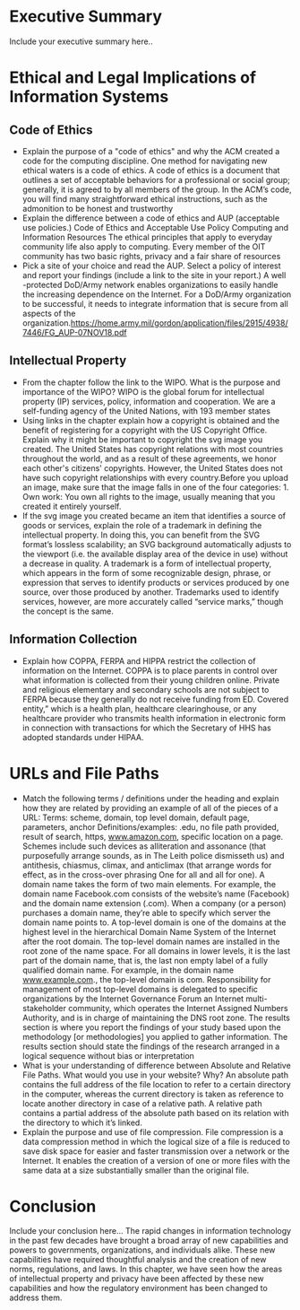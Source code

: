 
# Executive Summary
Include your executive summary here..

# Ethical and Legal Implications of Information Systems
## Code of Ethics
* Explain the purpose of a "code of ethics" and why the ACM created a code for the computing discipline. One method for navigating new ethical waters is a code of ethics. A code of ethics is a document that outlines a set of acceptable behaviors for a professional or social group; generally, it is agreed to by all members of the group. In the ACM’s code, you will find many straightforward ethical instructions, such as the admonition to be honest and trustworthy
* Explain the difference between a code of ethics and AUP (acceptable use policies.) Code of Ethics and Acceptable Use Policy Computing and Information Resources The ethical principles that apply to everyday community life also apply to computing. Every member of the OIT community has two basic rights, privacy and a fair share of resources
* Pick a site of your choice and read the AUP.  Select a policy of interest and report your findings (include a link to the site in your report.) 
 A well -protected DoD/Army network enables organizations to easily handle the increasing dependence on the Internet. For a DoD/Army organization to be successful, it needs to integrate information that is secure from all aspects of the organization.https://home.army.mil/gordon/application/files/2915/4938/7446/FG_AUP-07NOV18.pdf
## Intellectual Property
* From the chapter follow the link to the WIPO.  What is the purpose and importance of the WIPO? WIPO is the global forum for intellectual property (IP) services, policy, information and cooperation. We are a self-funding agency of the United Nations, with 193 member states
* Using links in the chapter explain how a copyright is obtained and the benefit of registering for a copyright with the US Copyright Office. Explain why it might be important to copyright the svg image you created. The United States has copyright relations with most countries throughout the world, and as a result of these agreements, we honor each other's citizens' copyrights. However, the United States does not have such copyright relationships with every country.Before you upload an image, make sure that the image falls in one of the four categories: 1. Own work: You own all rights to the image, usually meaning that you created it entirely yourself.
* If the svg image you created became an item that identifies a source of goods or services, explain the role of a trademark in defining the intellectual property. In doing this, you can benefit from the SVG format’s lossless scalability; an SVG background automatically adjusts to the viewport (i.e. the available display area of the device in use) without a decrease in quality. A trademark is a form of intellectual property, which appears in the form of some recognizable design, phrase, or expression that serves to identify products or services produced by one source, over those produced by another. Trademarks used to identify services, however, are more accurately called “service marks,” though the concept is the same.
 
## Information Collection
* Explain how COPPA, FERPA and HIPPA restrict the collection of information on the Internet. COPPA is to place parents in control over what information is collected from their young children online. Private and religious elementary and secondary schools are not subject to FERPA because they generally do not receive funding from ED. Covered entity,” which is a health plan, healthcare clearinghouse, or any healthcare provider who transmits health information in electronic form in connection with transactions for which the Secretary of HHS has adopted standards under HIPAA. 

# URLs and File Paths
* Match the following terms / definitions under the heading and explain how they are related by providing an example of all of the pieces of a URL: 
Terms: scheme, domain, top level domain, default page, parameters, anchor 
Definitions/examples: .edu, no file path provided, result of search, https, www.amazon.com, specific location on a page. 
Schemes include such devices as alliteration and assonance (that purposefully arrange sounds, as in The Leith police dismisseth us) and antithesis, chiasmus, climax, and anticlimax (that arrange words for effect, as in the cross-over phrasing One for all and all for one). A domain name takes the form of two main elements. For example, the domain name Facebook.com consists of the website’s name (Facebook) and the domain name extension (.com). When a company (or a person) purchases a domain name, they’re able to specify which server the domain name points to.   A top-level domain is one of the domains at the highest level in the hierarchical Domain Name System of the Internet after the root domain. The top-level domain names are installed in the root zone of the name space. For all domains in lower levels, it is the last part of the domain name, that is, the last non empty label of a fully qualified domain name. For example, in the domain name www.example.com., the top-level domain is com. Responsibility for management of most top-level domains is delegated to specific organizations by the Internet Governance Forum an Internet multi-stakeholder community, which operates the Internet Assigned Numbers Authority, and is in charge of maintaining the DNS root zone. The results section is where you report the findings of your study based upon the methodology [or methodologies] you applied to gather information. The results section should state the findings of the research arranged in a logical sequence without bias or interpretation
* What is your understanding of difference between Absolute and Relative File Paths. What would you use in your website? Why?
An absolute path contains the full address of the file location to refer to a certain directory in the computer, whereas the current directory is taken as reference to locate another directory in case of a relative path. A relative path contains a partial address of the absolute path based on its relation with the directory to which it’s linked.
* Explain the purpose and use of file compression.
File compression is a data compression method in which the logical size of a file is reduced to save disk space for easier and faster transmission over a network or the Internet. It enables the creation of a version of one or more files with the same data at a size substantially smaller than the original file.
# Conclusion
Include your conclusion here...
The rapid changes in information technology in the past few decades have brought a broad array of new capabilities and powers to governments, organizations, and individuals alike. These new capabilities have required thoughtful analysis and the creation of new norms, regulations, and laws. In this chapter, we have seen how the areas of intellectual property and privacy have been affected by these new capabilities and how the regulatory environment has been changed to address them.
